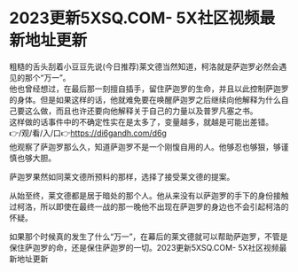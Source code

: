 # 2023更新5XSQ.COM- 5X社区视频最新地址更新
粗糙的舌头刮着小豆豆先说(今日推荐)莱文德当然知道，柯洛就是萨迦罗必然会遇见的那个“万一”。<br>
他也曾经想过，在最后那一刻擅自插手，留住萨迦罗的生命，并且以此控制萨迦罗的身体。但是如果这样的话，他就难免要在唤醒萨迦罗之后继续向他解释为什么自己要这么做，而且也许还要向他解释关于自己的力量以及普罗凡塞之书。<br>
这样做的话事件中的不确定性实在是太多了，变量越多，就越是可能出差错。<br>
👉/观/看/入/口👉https://di6gandh.com/d6g<br>
他观察了萨迦罗那么久，知道萨迦罗不是一个刚愎自用的人。他够忍也够狠，够谨慎也够大胆。<br>

萨迦罗果然如同莱文德所预料的那样，选择了接受莱文德的提案。<br>

从始至终，莱文德都是居于暗处的那个人。他从来没有以萨迦罗的手下的身份接触过柯洛，所以即使在最终一战的那一晚他不出现在萨迦罗的身边也不会引起柯洛的怀疑。<br>

如果那个时候真的发生了什么“万一”，在幕后的莱文德就可以帮助萨迦罗，不管是保住萨迦罗的命，还是保住萨迦罗的一切。2023更新5XSQ.COM- 5X社区视频最新地址更新<br>
